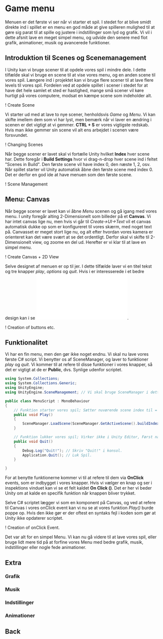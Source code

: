 # Game menu
Menuen er det første vi ser når vi starter et spil. I stedet for at blive smidt direkte ind i spillet er en menu en god måde at give spilleren mulighed til at gøre sig parat til at spille og justere i indstillinger som lyd og grafik. Vi vil i dette afsnit lave en meget simpel menu, og udvide den senere med flot grafik, animationer, musik og avancerede funktioner.

## Introduktion til **Scenes** og **Scenemanagement**
I Unity kan vi bruge scener til at opdele vores spil i mindre dele. I dette tilfælde skal vi bruge en scene til at vise vores menu, og en anden scene til vores spil. Længere ind i projektet kan vi bruge flere scener til at lave flere levels til vores spil. Fordelen ved at opdele spillet i scener i stedet for at have det hele samlet et sted er hastighed, mange små scener vil køre hurtigt på vores computere, modsat en kæmpe scene som indeholder alt.

! Create Scene

Vi starter ud med at lave to nye scener, henholdsvis *Game* og *Menu*. Vi kan skifte imellem dem som vi har lyst, men bemærk når vi laver en ændring i scenen er det vigtigt at vi gemmer. **CTRL + S** er vores vigtigste redskab. Hvis man ikke gemmer sin scene vil alt ens arbejdet i scenen være forsvundet.

! Changing Scenes

Når begge scener er lavet skal vi fortælle Unity hvilket **Index** hver scene har. Dette foregår i **Build Settings** hvor vi drag-n-drop hver scene ind i feltet "Scenes in Build". Den første scene vil have index 0, den næste 1, 2, osv. Når spillet starter vil Unity automatisk åbne den første scene med index 0. Det er derfor en god ide at have menuen som den første scene.

! Scene Management

## Menu: Canvas
Når begge scener er lavet kan vi åbne *Menu* scenen og gå igang med vores menu. I unity foregår alting 2-Dimensionelt som billeder på et **Canvas**. Vi har intet canvas lige nu, men hvis vi går til *Create->UI->Text* vil et canvas automatisk dukke op som er konfigureret til vores skærm, med noget text på.
Canvasset er meget stort lige nu, og alt efter hvordan vores kamera er orienteret kan det være svært at se det ordentligt. Derfor skal vi skifte til 2-Dimensionelt view, og zoome en del ud. Herefter er vi klar til at lave en simpel menu.

! Create Canvas + 2D View

Selve designet af menuen er op til jer. I dette tilfælde laver vi en titel tekst og tre knapper *play*, *options* og *quit*. Hvis i er interesserede i et bedre design kan i se ![her](Graphics/graphics.md).

! Creation of buttons etc.

## Funktionalitet
Vi har en fin menu, men den gør ikke noget endnu. Vi skal nu lave vores første C# script. Vi benytter os af SceneManager, og laver to funktioner *play* og *quit*. Vi kommer til at refere til disse funktioner i vores knapper, så det er vigtigt at de er **Public**, dvs. Synlige udenfor scriptet.

```C#
using System.Collections;
using System.Collections.Generic;
using UnityEngine;
using UnityEngine.SceneManagement; // Vi skal bruge SceneManager i dette script.

public class MenuScript : MonoBehaviour
{
   	// Funktion starter vores spil; Sætter nuværende scene index til = Nuværende index + 1.
	public void Play()
	{
		SceneManager.LoadScene(SceneManager.GetActiveScene().buildIndex + 1); // Vi loader scene med index (Nuværende + 1)
	}	

	// Funktion lukker vores spil; Virker ikke i Unity Editor, Først når vi compiler vores spil.
	public void Quit()
	{
		Debug.Log("Quit!"); // Skriv "Quit!" i konsol.
		Application.Quit(); // Luk Spil.
	}

}
```
For at benytte funktionerne kommer vi til at refere til dem via **OnClick** events, som er indbygget i vores knapper. Hvis vi vælger en knap og ser i inspektions vinduet kan vi se et felt kaldet **On Click ()**. Det er her vi beder Unity om at kalde en specifik funktion når knappen bliver trykket.

Selve C# scriptet lægger vi som en komponent på Canvas, og ved at refere til Canvas i vores onClick event kan vi nu se at vores funktion *Play()* burde poppe op. Hvis den ikke gør er der oftest en syntaks fejl i koden som gør at Unity ikke opdaterer scriptet.

! Creation of onClick Event.

Det var alt for en simpel Menu. Vi kan nu gå videre til at lave vores spil, eller bruge lidt mere tid på at forfine vores Menu med bedre grafik, musik, indstillinger eller nogle fede animationer.

## Extra
### Grafik
### Musik
### Indstillinger
### Animationer

## Back


